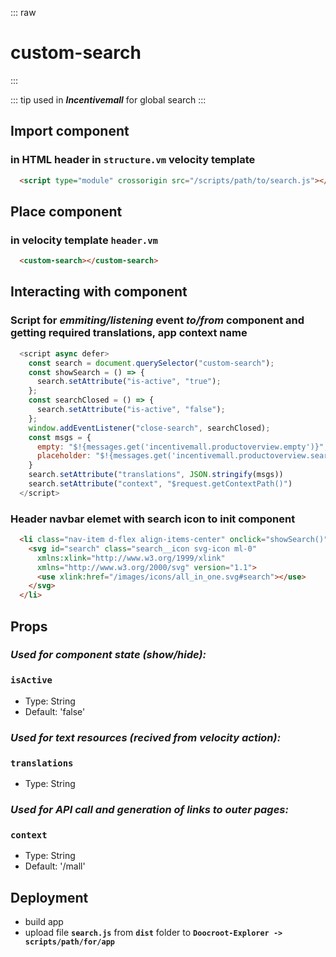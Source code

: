 ::: raw
<h1 class="heading">custom-search</h1>
:::

::: tip
used in ***Incentivemall*** for global search
:::

## Import component

### in HTML header in `structure.vm` velocity template

```html
  <script type="module" crossorigin src="/scripts/path/to/search.js"></script>
```

## Place component

### in velocity template `header.vm`

```html
  <custom-search></custom-search>
```

## Interacting with component

### Script for *emmiting/listening* event *to/from* component and getting required translations, app context name

```js
  <script async defer>
    const search = document.querySelector("custom-search");
    const showSearch = () => {
      search.setAttribute("is-active", "true");
    };
    const searchClosed = () => {
      search.setAttribute("is-active", "false");
    };
    window.addEventListener("close-search", searchClosed);
    const msgs = {
      empty: "$!{messages.get('incentivemall.productoverview.empty')}",
      placeholder: "$!{messages.get('incentivemall.productoverview.search')}"
    }
    search.setAttribute("translations", JSON.stringify(msgs))
    search.setAttribute("context", "$request.getContextPath()")
  </script>
```

### Header navbar elemet with search icon to init component

```html
  <li class="nav-item d-flex align-items-center" onclick="showSearch()">
    <svg id="search" class="search__icon svg-icon ml-0" 
      xmlns:xlink="http://www.w3.org/1999/xlink" 
      xmlns="http://www.w3.org/2000/svg" version="1.1">
      <use xlink:href="/images/icons/all_in_one.svg#search"></use>
    </svg>
  </li>
```

## Props

### ***Used for component state (show/hide):***

### **`isActive`**

- Type: String
- Default: 'false'

### ***Used for text resources (recived from velocity action):***

### **`translations`**

- Type: String

### ***Used for API call and generation of links to outer pages:***

### **`context`**

- Type: String
- Default: '/mall'

## Deployment

- build app
- upload file **`search.js`** from **`dist`** folder to **`Doocroot-Explorer -> scripts/path/for/app`**
